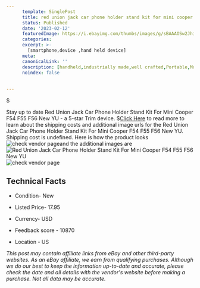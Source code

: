 ```yaml
---
      template: SinglePost
      title: red union jack car phone holder stand kit for mini cooper f54 f55 f56 new yu
      status: Published
      date: '2023-02-12'
      featuredImage: https://i.ebayimg.com/thumbs/images/g/sBAAAOSw2JhiKBkT/s-l225.jpg
      categories: 
      excerpt: >-
        [smartphone,device ,hand held device]
      meta:
      canonicalLink: ''
      description: [handheld,industrially made,well crafted,Portable,Mobile,Compact,Convenient,Lightweight,Maneuverable,Man-portable,Miniature,Carriable,Hand-held,Light,Holdable,Transportable,Mobile device,Pocket-sized,On-the-go,Wireless,Cordless,Compact size,Convenient size, smartphone,device ,hand held device]
      noindex: false
      
        
---
```

$

Stay up to date Red Union Jack Car Phone Holder Stand Kit For Mini Cooper F54 F55 F56 New YU - a 5-star Trim device.
$[Click Here](https://www.ebay.com/itm/354486957427?hash=item528911b573%3Ag%3AsBAAAOSw2JhiKBkT&mkevt=1&mkcid=1&mkrid=711-53200-19255-0&campid=%253CePNCampaignId%253E&customid=%253CreferenceId%253E&toolid=10049) to read more to learn about the shipping costs and additional image urls for the Red Union Jack Car Phone Holder Stand Kit For Mini Cooper F54 F55 F56 New YU. Shipping cost is undefined. Here is how the product looks ![check vendor page](https://i.ebayimg.com/thumbs/images/g/sBAAAOSw2JhiKBkT/s-l225.jpg)and the additional images are![Red Union Jack Car Phone Holder Stand Kit For Mini Cooper F54 F55 F56 New YU](https://i.ebayimg.com/images/g/sBAAAOSw2JhiKBkT/s-l1600.jpg)![check vendor page](https://origin-galleryplus.ebayimg.com/ws/web/354486957427_2_0_1/225x225.jpg,https://origin-galleryplus.ebayimg.com/ws/web/354486957427_3_0_1/225x225.jpg,https://origin-galleryplus.ebayimg.com/ws/web/354486957427_4_0_1/225x225.jpg,https://origin-galleryplus.ebayimg.com/ws/web/354486957427_5_0_1/225x225.jpg,https://origin-galleryplus.ebayimg.com/ws/web/354486957427_6_0_1/225x225.jpg,https://origin-galleryplus.ebayimg.com/ws/web/354486957427_7_0_1/225x225.jpg)



 ## Technical Facts 



     
      

 - Condition- New 


      

 - Listed Price- 17.95 


      

 - Currency- USD 


      

 - Feedback score - 10870 


      

 - Location - US 


      
      

 *_This post may contain affiliate links from eBay and other third-party websites. As an eBay affiliate, we earn from qualifying purchases. Although we do our best to keep the information up-to-date and accurate, please check the date and all details with the vendor's website before making a purchase. Not all data may be accurate._*






